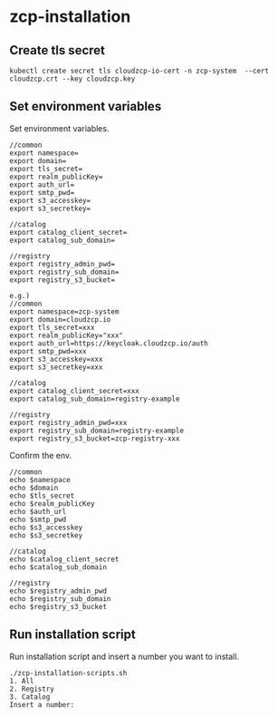# zcp-installation

## Create tls secret

```
kubectl create secret tls cloudzcp-io-cert -n zcp-system  --cert cloudzcp.crt --key cloudzcp.key
```

## Set environment variables

Set environment variables.

```
//common
export namespace=
export domain=
export tls_secret=
export realm_publicKey=
export auth_url=
export smtp_pwd=
export s3_accesskey=
export s3_secretkey=

//catalog
export catalog_client_secret=
export catalog_sub_domain=

//registry
export registry_admin_pwd=
export registry_sub_domain=
export registry_s3_bucket=

e.g.)
//common
export namespace=zcp-system
export domain=cloudzcp.io
export tls_secret=xxx
export realm_publicKey="xxx"
export auth_url=https://keycloak.cloudzcp.io/auth
export smtp_pwd=xxx
export s3_accesskey=xxx
export s3_secretkey=xxx

//catalog
export catalog_client_secret=xxx
export catalog_sub_domain=registry-example

//registry
export registry_admin_pwd=xxx
export registry_sub_domain=registry-example
export registry_s3_bucket=zcp-registry-xxx
```

Confirm the env.

```
//common
echo $namespace
echo $domain
echo $tls_secret
echo $realm_publicKey
echo $auth_url
echo $smtp_pwd
echo $s3_accesskey
echo $s3_secretkey

//catalog
echo $catalog_client_secret
echo $catalog_sub_domain

//registry
echo $registry_admin_pwd
echo $registry_sub_domain
echo $registry_s3_bucket
```

## Run installation script

Run installation script and insert a number you want to install.

```
./zcp-installation-scripts.sh
1. All
2. Registry
3. Catalog
Insert a number:
```

